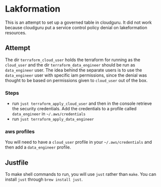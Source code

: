 # Lakformation

This is an attempt to set up a governed table in cloudguru.
It did not work because cloudguru put a service control policy denial on lakeformation resources.

## Attempt

The dir `terraform_cloud_user` holds the terraform for running as the `cloud_user` and the dir
`terraform_data_engineer` should be run as `data_engineer` user.  The idea behind the separate users
is to use the `data_engineer` user with specific iam permissions, since the denial was thought to be
based on permissions given to `cloud_user` out of the box.

### Steps

- run `just terraform_apply_cloud_user` and then in the console retrieve the security credentials.  Add the credentials to a profile called `data_engineer` in `~/.aws/credentials`
- run `just terraform_apply_data_engineer`

### aws profiles

You will need to have a `cloud_user` profile in your `~/.aws/credentials` and then add a `data_engineer` profile.

## Justfile

To make shell commands to run, you will use `just` rather than `make`.  You can install `just` through
`brew install just`.
